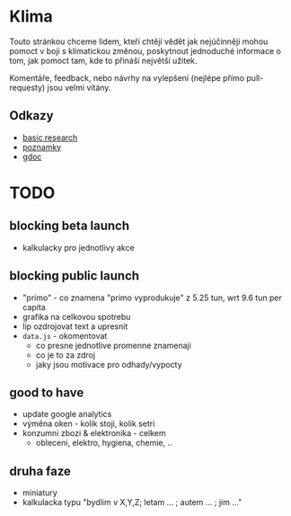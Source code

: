 # Klima

Touto stránkou chceme lidem, kteří chtějí vědět jak nejúčinněji
mohou pomoct v boji s klimatickou změnou, poskytnout jednoduché
informace o tom, jak pomoct tam, kde to přináší největší užitek.

Komentáře, feedback, nebo návrhy na vylepšení (nejlépe přímo pull-requesty) jsou velmi vítány.

## Odkazy
- [basic research](./research.md)
- [poznamky](./notes.md)
- [gdoc](https://docs.google.com/spreadsheets/d/1arbOVZUZKpBNe7P7ySRXM5jGnanavbzEEimG9vPJXX4/edit?usp=sharing)


# TODO


## blocking beta launch

- kalkulacky pro jednotlivy akce

## blocking public launch

- "primo" - co znamena "primo vyprodukuje" z 5.25 tun, wrt 9.6 tun per capita
- grafika na celkovou spotrebu
- lip ozdrojovat text a upresnit
- `data.js` - okomentovat
	- co presne jednotlive promenne znamenaji
	- co je to za zdroj
	- jaky jsou motivace pro odhady/vypocty

## good to have

- update google analytics
- výměna oken - kolik stoji, kolik setri
- konzumni zbozi & elektronika - celkem
	- obleceni, elektro, hygiena, chemie, ..

## druha faze

- miniatury
- kalkulacka typu "bydlim v X,Y,Z; letam ... ; autem ... ; jim ..."

